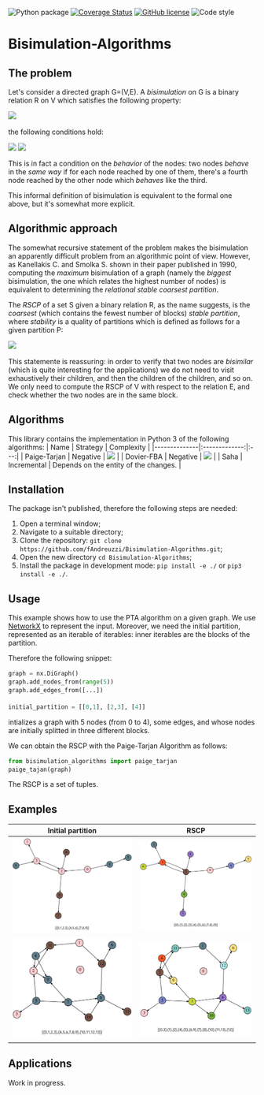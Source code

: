 ![Python package](https://github.com/fAndreuzzi/Bisimulation-Algorithms/workflows/Python%20package/badge.svg?branch=master) <a href='https://coveralls.io/github/fAndreuzzi/Bisimulation-Algorithms'><img src='https://coveralls.io/repos/github/fAndreuzzi/Bisimulation-Algorithms/badge.svg' alt='Coverage Status' /></a>
 [![GitHub license](https://img.shields.io/github/license/Naereen/StrapDown.js.svg)](https://github.com/Naereen/StrapDown.js/blob/master/LICENSE) <img src='https://img.shields.io/badge/code style-black-black' alt='Code style' />

# Bisimulation-Algorithms

## The problem
Let's consider a directed graph G=(V,E). A *bisimulation* on G is a binary relation R on V which satisfies the following property:

<img src="https://render.githubusercontent.com/render/math?math=\forall a,b \mid R(a,b)">

the following conditions hold:

<img src="https://render.githubusercontent.com/render/math?math=1. \,\,\forall a_1 \mid \left(a, a_1\right) \in E, \exists \, b_1 \mid \left(b, b_1\right) \in E \lor R(a_1,b_1)">
<img src="https://render.githubusercontent.com/render/math?math=2. \,\forall b_1 \mid \left(b, b_1\right) \in E, \exists \, a_1 \mid \left(a, a_1\right) \in E \lor R(a_1,b_1)">

This is in fact a condition on the *behavior* of the nodes: two nodes *behave* in the *same way* if for each node reached by one of them, there's a fourth node reached by the other node which *behaves* like the third.

This informal definition of bisimulation is equivalent to the formal one above, but it's somewhat more explicit.

## Algorithmic approach
The somewhat recursive statement of the problem makes the bisimulation an apparently difficult problem from an algorithmic point of view. However, as Kanellakis C. and Smolka S. shown in their paper published in 1990, computing the *maximum* bisimulation of a graph (namely the *biggest* bisimulation, the one which relates the highest number of nodes) is equivalent to determining the *relational stable coarsest partition*.

The *RSCP* of a set S given a binary relation R, as the name suggests, is the *coarsest* (which contains the fewest number of blocks) *stable partition*, where *stability* is a quality of partitions which is defined as follows for a given partition P:

<img src="https://render.githubusercontent.com/render/math?math=\forall A,B \in P, A \subseteq R^{-1}(B) \lor A \cap R^{-1}(B) = \emptyset">

This statemente is reassuring: in order to verify that two nodes are *bisimilar* (which is quite interesting for the applications) we do not need to visit exhaustively their children, and then the children of the children, and so on. We only need to compute the RSCP of V with respect to the relation E, and check whether the two nodes are in the same block.

## Algorithms
This library contains the implementation in Python 3 of the following algorithms:
|  Name        |  Strategy   | Complexity  |
|--------------|:-------------:|:---:|
| Paige-Tarjan | Negative    | <img src="https://render.githubusercontent.com/render/math?math=O(\mid E\mid \log \mid V \mid)">  |
| Dovier-FBA   | Negative    | <img src="https://render.githubusercontent.com/render/math?math=O(\mid E\mid \log \mid V \mid)">  |
| Saha         | Incremental |  Depends on the entity of the changes. |

## Installation
The package isn't published, therefore the following steps are needed:
1. Open a terminal window;
2. Navigate to a suitable directory;
3. Clone the repository: `git clone https://github.com/fAndreuzzi/Bisimulation-Algorithms.git`;
4. Open the new directory `cd Bisimulation-Algorithms`;
5. Install the package in development mode: `pip install -e ./` or `pip3 install -e ./`.

## Usage
This example shows how to use the PTA algorithm on a given graph. We use [NetworkX](https://networkx.org/) to represent the input. Moreover, we need the initial partition, represented as an iterable of iterables: inner iterables are the blocks of the partition.

Therefore the following snippet:
```python
graph = nx.DiGraph()
graph.add_nodes_from(range(5))
graph.add_edges_from([...])

initial_partition = [[0,1], [2,3], [4]]
```
intializes a graph with 5 nodes (from 0 to 4), some edges, and whose nodes are initially splitted in three different blocks.

We can obtain the RSCP with the Paige-Tarjan Algorithm as follows:
```python
from bisimulation_algorithms import paige_tarjan
paige_tajan(graph)
```
The RSCP is a set of tuples.

## Examples
Initial partition | RSCP
--- | ---
![](res/pta-before.png) | ![](res/pta-after.png)
![](res/pta-before2.png) | ![](res/pta-after2.png)

## Applications
Work in progress.
